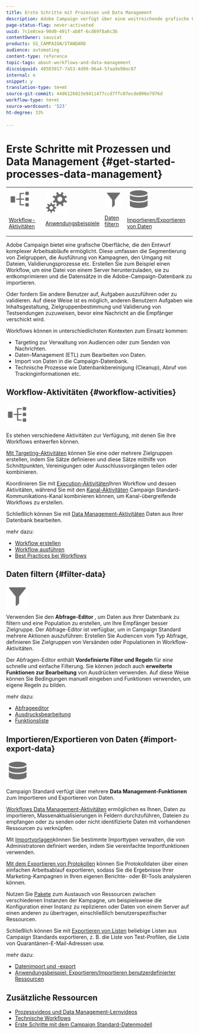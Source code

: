 ```yaml
---
title: Erste Schritte mit Prozessen und Data Management
description: Adobe Campaign verfügt über eine weitreichende grafische Umgebung, in der Prozesse konzipiert und automatisiert werden können.
page-status-flag: never-activated
uuid: 7c1e8cea-90d0-491f-ab8f-6cd69f8a6c3b
contentOwner: sauviat
products: SG_CAMPAIGN/STANDARD
audience: automating
content-type: reference
topic-tags: about-workflows-and-data-management
discoiquuid: 40503917-7a53-4d99-96a4-57aa9e98ec87
internal: n
snippet: y
translation-type: tm+mt
source-git-commit: 44d6126023e9411477ccd7ffc07ecde806e7976d
workflow-type: tm+mt
source-wordcount: '523'
ht-degree: 33%

---
```



# Erste Schritte mit Prozessen und Data Management {#get-started-processes-data-management}

<table>
<tr>
<td><img src="assets/do-not-localize/icon_workflows.svg" width="60px"><p><a href="#workflow-activities">Workflow-Aktivitäten</a></p></td><td><img src="assets/do-not-localize/icon_activities.svg" width="60px"><p><a href="../../automating/using/workflow-created-query-with-complement.md">Anwendungsbeispiele</a></p></td><td><img src="assets/do-not-localize/icon_filter.svg" width="60px"><p><a href="#filter-data">Daten filtern</a></p></td>
<td><img src="assets/do-not-localize/icon_manage.svg" width="60px"><p><a href="#import-export-data">Importieren/Exportieren von Daten</a></p></td></tr>
</table>

Adobe Campaign bietet eine grafische Oberfläche, die den Entwurf komplexer Arbeitsabläufe ermöglicht. Diese umfassen die Segmentierung von Zielgruppen, die Ausführung von Kampagnen, den Umgang mit Dateien, Validierungsprozesse etc. Erstellen Sie zum Beispiel einen Workflow, um eine Datei von einem Server herunterzuladen, sie zu entkomprimieren und die Datensätze in die Adobe-Campaign-Datenbank zu importieren.

Oder fordern Sie andere Benutzer auf, Aufgaben auszuführen oder zu validieren. Auf diese Weise ist es möglich, anderen Benutzern Aufgaben wie Inhaltsgestaltung, Zielgruppenbestimmung und Validierung von Testsendungen zuzuweisen, bevor eine Nachricht an die Empfänger verschickt wird.

Workflows können in unterschiedlichsten Kontexten zum Einsatz kommen:

* Targeting zur Verwaltung von Audiencen oder zum Senden von Nachrichten.
* Daten-Management (ETL) zum Bearbeiten von Daten.
* Import von Daten in die Campaign-Datenbank.
* Technische Prozesse wie Datenbankbereinigung (Cleanup), Abruf von Trackinginformationen etc.

## Workflow-Aktivitäten {#workflow-activities}

<img src="assets/do-not-localize/icon_workflows.svg" width="60px">

Es stehen verschiedene Aktivitäten zur Verfügung, mit denen Sie Ihre Workflows entwerfen können.

[Mit Targeting-Aktivitäten](../../automating/using/about-targeting-activities.md) können Sie eine oder mehrere Zielgruppen erstellen, indem Sie Sätze definieren und diese Sätze mithilfe von Schnittpunkten, Vereinigungen oder Ausschlussvorgängen teilen oder kombinieren.

Koordinieren Sie mit [Execution-Aktivitäten](../../automating/using/about-execution-activities.md)Ihren Workflow und dessen Aktivitäten, während Sie mit den [Kanal-Aktivitäten](../../automating/using/about-channel-activities.md) Campaign Standard-Kommunikations-Kanal kombinieren können, um Kanal-übergreifende Workflows zu erstellen.

Schließlich können Sie mit [Data Management-Aktivitäten](../../automating/using/about-data-management-activities.md) Daten aus Ihrer Datenbank bearbeiten.

mehr dazu:

* [Workflow erstellen](../../automating/using/building-a-workflow.md)
* [Workflow ausführen](../../automating/using/about-workflow-execution.md)
* [Best Practices bei Workflows](../../automating/using/best-practices-workflows.md)

## Daten filtern {#filter-data}

<img src="assets/do-not-localize/icon_filter.svg" width="60px">

Verwenden Sie den **Abfrage-Editor** , um Daten aus Ihrer Datenbank zu filtern und eine Population zu erstellen, um Ihre Empfänger besser Zielgruppe. Der Abfrage-Editor ist verfügbar, um in Campaign Standard mehrere Aktionen auszuführen: Erstellen Sie Audiencen vom Typ Abfrage, definieren Sie Zielgruppen von Versänden oder Populationen in Workflow-Aktivitäten.

Der Abfragen-Editor enthält **Vordefinierte Filter und Regeln** für eine schnelle und einfache Filterung. Sie können jedoch auch **erweiterte Funktionen zur Bearbeitung** von Ausdrücken verwenden. Auf diese Weise können Sie Bedingungen manuell eingeben und Funktionen verwenden, um eigene Regeln zu bilden.

mehr dazu:

* [Abfrageeditor](../../automating/using/editing-queries.md)
* [Ausdrucksbearbeitung](../../automating/using/advanced-expression-editing.md)
* [Funktionsliste](../../automating/using/list-of-functions.md)

## Importieren/Exportieren von Daten {#import-export-data}

<img src="assets/do-not-localize/icon_manage.svg" width="60px">

Campaign Standard verfügt über mehrere **Data Management-Funktionen** zum Importieren und Exportieren von Daten.

[Workflows Data Management-Aktivitäten](../../automating/using/about-data-management-activities.md) ermöglichen es Ihnen, Daten zu importieren, Massenaktualisierungen in Feldern durchzuführen, Dateien zu empfangen oder zu senden oder nicht identifizierte Daten mit vorhandenen Ressourcen zu verknüpfen.

Mit [Importvorlagen](../../automating/using/importing-data-with-import-templates.md)können Sie bestimmte Importtypen verwalten, die von Administratoren definiert werden, indem Sie vereinfachte Importfunktionen verwenden.

[Mit dem Exportieren von Protokollen](../../automating/using/exporting-logs.md) können Sie Protokolldaten über einen einfachen Arbeitsablauf exportieren, sodass Sie die Ergebnisse Ihrer Marketing-Kampagnen in Ihren eigenen Berichte- oder BI-Tools analysieren können.

Nutzen Sie [Pakete](../../automating/using/managing-packages.md) zum Austausch von Ressourcen zwischen verschiedenen Instanzen der Kampagne, um beispielsweise die Konfiguration einer Instanz zu replizieren oder Daten von einem Server auf einen anderen zu übertragen, einschließlich benutzerspezifischer Ressourcen.

Schließlich können Sie mit [Exportieren von Listen](../../automating/using/exporting-lists.md) beliebige Listen aus Campaign Standards exportieren, z. B. die Liste von Test-Profilen, die Liste von Quarantänen-E-Mail-Adressen usw.

mehr dazu:

* [Datenimport und -export](../../automating/using/about-data-import-and-export.md)
* [Anwendungsbeispiel: Exportieren/Importieren benutzerdefinierter Ressourcen](../../automating/using/exporting-importing-custom-resources.md)

## Zusätzliche Ressourcen

* [Prozessvideos und Data Management-Lernvideos](https://docs.adobe.com/content/help/en/campaign-standard-learn/tutorials/getting-started/create-workflow.html)
* [Technische Workflows](../../administration/using/technical-workflows.md)
* [Erste Schritte mit dem Campaign Standard-Datenmodell](../../developing/using/get-started-data-model.md)
